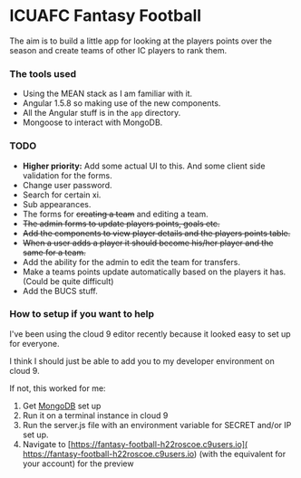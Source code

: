 # ICUAFC Fantasy Football

The aim is to build a little app for looking at the players points
over the season and create teams of other IC players to rank them.

### The tools used

* Using the MEAN stack as I am familiar with it.
* Angular 1.5.8 so making use of the new components.
* All the Angular stuff is in the `app` directory.
* Mongoose to interact with MongoDB.

### TODO

* __Higher priority:__ Add some actual UI to this. And some client side validation for the forms.
* Change user password.
* Search for certain xi.
* Sub appearances.
* The forms for ~~creating a team~~ and editing a team.
* ~~The admin forms to update players points, goals etc.~~
* ~~Add the components to view player details and the players points table.~~
* ~~When a user adds a player it should become his/her player and the same for a team.~~
* Add the ability for the admin to edit the team for transfers.
* Make a teams points update automatically based on the players it has. (Could be quite difficult)
* Add the BUCS stuff.

### How to setup if you want to help

I've been using the cloud 9 editor recently because it looked easy to set up for everyone.

I think I should just be able to add you to my developer environment on cloud 9.

If not, this worked for me:

1. Get [MongoDB](https://community.c9.io/t/setting-up-mongodb/1717) set up
2. Run it on a terminal instance in cloud 9
3. Run the server.js file with an environment variable for SECRET and/or IP set up.
4. Navigate to [https://fantasy-football-h22roscoe.c9users.io]( https://fantasy-football-h22roscoe.c9users.io)
  (with the equivalent for your account) for the preview
